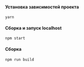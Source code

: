 #### Установка зависимостей проекта
    yarn

#### Сборка и запуск localhost
    npm start

#### Сборка
    npm run build
